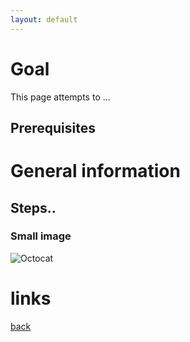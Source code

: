 ```yaml
---
layout: default
---
```


# Goal

This page attempts to ...

## Prerequisites


# General information


## Steps..


### Small image

![Octocat](https://assets-cdn.github.com/images/icons/emoji/octocat.png)

# links


[back](./)
